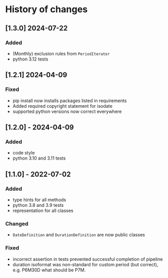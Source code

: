 # History of changes

## [1.3.0] 2024-07-22

### Added
- (Monthly) exclusion rules from `PeriodIterator`
- python 3.12 tests

## [1.2.1] 2024-04-09

### Fixed
- pip install now installs packages listed in requirements
- Added required copyright statement for isodate
- supported python versions now correct everywhere

## [1.2.0] - 2024-04-09

### Added
- code style
- python 3.10 and 3.11 tests

## [1.1.0] - 2022-07-02

### Added
- type hints for all methods
- python 3.8 and 3.9 tests
- representation for all classes

### Changed
- `DateDefinition` and `DurationDefinition` are now public classes

### Fixed
- incorrect assertion in tests prevented successful completion of pipeline
- duration isoformat was non-standard for custom period (but correct), e.g. P6M30D what should be P7M. 

